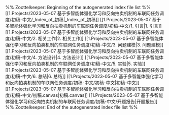 %% Zoottelkeeper: Beginning of the autogenerated index file list  %%
 [[1.Projects/2023-05-07 基于多智能体强化学习和反向拍卖机制的车联网任务调度/初稿-中文/_Index_of_初稿|_Index_of_初稿]]
 [[1.Projects/2023-05-07 基于多智能体强化学习和反向拍卖机制的车联网任务调度/初稿-中文/1. 引言|1. 引言]]
 [[1.Projects/2023-05-07 基于多智能体强化学习和反向拍卖机制的车联网任务调度/初稿-中文/2. 相关工作|2. 相关工作]]
 [[1.Projects/2023-05-07 基于多智能体强化学习和反向拍卖机制的车联网任务调度/初稿-中文/3. 问题建模|3. 问题建模]]
 [[1.Projects/2023-05-07 基于多智能体强化学习和反向拍卖机制的车联网任务调度/初稿-中文/4. 方法设计|4. 方法设计]]
 [[1.Projects/2023-05-07 基于多智能体强化学习和反向拍卖机制的车联网任务调度/初稿-中文/5. 实验|5. 实验]]
 [[1.Projects/2023-05-07 基于多智能体强化学习和反向拍卖机制的车联网任务调度/初稿-中文/6. 总结|6. 总结]]
 [[1.Projects/2023-05-07 基于多智能体强化学习和反向拍卖机制的车联网任务调度/初稿-中文/初稿-中文|初稿-中文]]
 [[1.Projects/2023-05-07 基于多智能体强化学习和反向拍卖机制的车联网任务调度/初稿-中文/初稿.canvas|初稿.canvas]]
 [[1.Projects/2023-05-07 基于多智能体强化学习和反向拍卖机制的车联网任务调度/初稿-中文/开题报告|开题报告]]
%% Zoottelkeeper: End of the autogenerated index file list  %%
